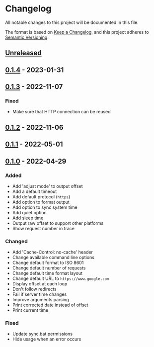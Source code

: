 # Changelog

All notable changes to this project will be documented in this file.

The format is based on [Keep a Changelog](https://keepachangelog.com/en/1.1.0/),
and this project adheres to [Semantic Versioning](https://semver.org/spec/v2.0.0.html).

## [Unreleased]

## [0.1.4] - 2023-01-31

## [0.1.3] - 2022-11-07

### Fixed

- Make sure that HTTP connection can be reused

## [0.1.2] - 2022-11-06

## [0.1.1] - 2022-05-01

## [0.1.0] - 2022-04-29

### Added

- Add 'adjust mode' to output offset
- Add a default timeout
- Add default protocol (`https`)
- Add option to format output
- Add option to sync system time
- Add quiet option
- Add sleep time
- Output raw offset to support other platforms
- Show request number in trace

### Changed

- Add 'Cache-Control: no-cache' header
- Change available command line options
- Change default format to ISO 8601
- Change default number of requests
- Change default time format layout
- Change default URL to `https://www.google.com`
- Display offset at each loop
- Don't follow redirects
- Fail if server time changes
- Improve arguments parsing
- Print corrected date instead of offset
- Print current time

### Fixed

- Update sync.bat permissions
- Hide usage when an error occurs

[Unreleased]: https://github.com/danroc/htp/compare/v0.1.4...HEAD
[0.1.4]: https://github.com/danroc/htp/compare/v0.1.3...v0.1.4
[0.1.3]: https://github.com/danroc/htp/compare/v0.1.2...v0.1.3
[0.1.2]: https://github.com/danroc/htp/compare/v0.1.1...v0.1.2
[0.1.1]: https://github.com/danroc/htp/compare/v0.1.0...v0.1.1
[0.1.0]: https://github.com/danroc/htp/releases/tag/v0.1.0
